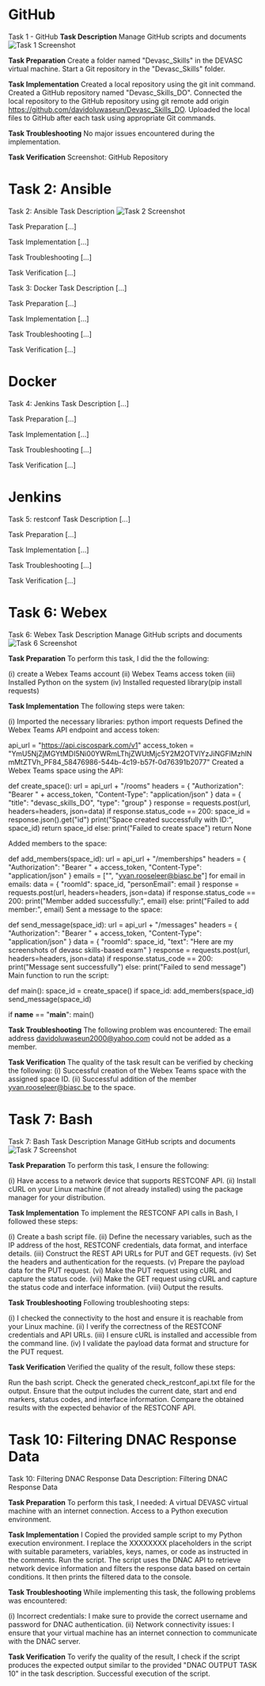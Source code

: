 # GitHub
Task 1 - GitHub
**Task Description**
Manage GitHub scripts and documents
![Task 1 Screenshot](task1_screenshot.png)

**Task Preparation**
Create a folder named "Devasc_Skills" in the DEVASC virtual machine.
Start a Git repository in the "Devasc_Skills" folder.

**Task Implementation**
Created a local repository using the git init command.
Created a GitHub repository named "Devasc_Skills_DO".
Connected the local repository to the GitHub repository using git remote add origin https://github.com/davidoluwaseun/Devasc_Skills_DO.
Uploaded the local files to GitHub after each task using appropriate Git commands.

**Task Troubleshooting**
No major issues encountered during the implementation.

**Task Verification**
Screenshot: GitHub Repository



# Task 2: Ansible
Task 2: Ansible
Task Description
![Task 2 Screenshot](task2_screenshot.png)

Task Preparation
[...]

Task Implementation
[...]

Task Troubleshooting
[...]

Task Verification
[...]






Task 3: Docker
Task Description
[...]

Task Preparation
[...]

Task Implementation
[...]

Task Troubleshooting
[...]

Task Verification
[...]


# Docker





Task 4: Jenkins
Task Description
[...]

Task Preparation
[...]

Task Implementation
[...]

Task Troubleshooting
[...]

Task Verification
[...]


# Jenkins






Task 5: restconf
Task Description
[...]

Task Preparation
[...]

Task Implementation
[...]

Task Troubleshooting
[...]

Task Verification
[...]





# Task 6: Webex
Task 6: Webex
Task Description
Manage GitHub scripts and documents
![Task 6 Screenshot](task6_screenshot.png)

**Task Preparation**
To perform this task, I did the the following:

(i) create a Webex Teams account
(ii) Webex Teams access token
(iii) Installed Python on the system
(iv) Installed requested library(pip install requests)

**Task Implementation**
The following steps were taken:

(i) Imported the necessary libraries: python
import requests
Defined the Webex Teams API endpoint and access token:

api_url = "https://api.ciscospark.com/v1"
access_token = "YmU5NjZjMGYtMDI5Ni00YWRmLThjZWUtMjc5Y2M2OTVlYzJiNGFlMzhlNmMtZTVh_PF84_58476986-544b-4c19-b57f-0d76391b2077"
Created a Webex Teams space using the API:

def create_space():
    url = api_url + "/rooms"
    headers = {
        "Authorization": "Bearer " + access_token,
        "Content-Type": "application/json"
    }
    data = {
        "title": "devasc_skills_DO",
        "type": "group"
    }
    response = requests.post(url, headers=headers, json=data)
    if response.status_code == 200:
        space_id = response.json().get("id")
        print("Space created successfully with ID:", space_id)
        return space_id
    else:
        print("Failed to create space")
        return None

Added members to the space:


def add_members(space_id):
    url = api_url + "/memberships"
    headers = {
        "Authorization": "Bearer " + access_token,
        "Content-Type": "application/json"
    }
    emails = ["<your-email>", "yvan.rooseleer@biasc.be"]
    for email in emails:
        data = {
            "roomId": space_id,
            "personEmail": email
        }
        response = requests.post(url, headers=headers, json=data)
        if response.status_code == 200:
            print("Member added successfully:", email)
        else:
            print("Failed to add member:", email)
Sent a message to the space:

def send_message(space_id):
    url = api_url + "/messages"
    headers = {
        "Authorization": "Bearer " + access_token,
        "Content-Type": "application/json"
    }
    data = {
        "roomId": space_id,
        "text": "Here are my screenshots of devasc skills-based exam"
    }
    response = requests.post(url, headers=headers, json=data)
    if response.status_code == 200:
        print("Message sent successfully")
    else:
        print("Failed to send message")
Main function to run the script:

def main():
    space_id = create_space()
    if space_id:
        add_members(space_id)
        send_message(space_id)

if __name__ == "__main__":
    main()

**Task Troubleshooting**
The following problem was encountered:
The email address davidoluwaseun2000@yahoo.com could not be added as a member. 

**Task Verification**
The quality of the task result can be verified by checking the following:
(i) Successful creation of the Webex Teams space with the assigned space ID.
(ii) Successful addition of the member yvan.rooseleer@biasc.be to the space.






# Task 7: Bash
Task 7: Bash
Task Description
Manage GitHub scripts and documents
![Task 7 Screenshot](task7_screenshot.png)

**Task Preparation**
To perform this task, I ensure the following:

(i) Have access to a network device that supports RESTCONF API.
(ii) Install cURL on your Linux machine (if not already installed) using the package manager for your distribution.

**Task Implementation**
To implement the RESTCONF API calls in Bash, I followed these steps:

(i) Create a bash script file.
(ii) Define the necessary variables, such as the IP address of the host, RESTCONF credentials, data format, and interface details.
(iii) Construct the REST API URLs for PUT and GET requests.
(iv) Set the headers and authentication for the requests.
(v) Prepare the payload data for the PUT request.
(vi) Make the PUT request using cURL and capture the status code.
(vii) Make the GET request using cURL and capture the status code and interface information.
(viii) Output the results.

**Task Troubleshooting**
Following troubleshooting steps:

(i) I checked the connectivity to the host and ensure it is reachable from your Linux machine.
(ii) I verify the correctness of the RESTCONF credentials and API URLs.
(iii) I ensure cURL is installed and accessible from the command line.
(iv) I validate the payload data format and structure for the PUT request.


**Task Verification**
Verified the quality of the result, follow these steps:

Run the bash script.
Check the generated check_restconf_api.txt file for the output.
Ensure that the output includes the current date, start and end markers, status codes, and interface information.
Compare the obtained results with the expected behavior of the RESTCONF API.








# Task 10: Filtering DNAC Response Data

Task 10: Filtering DNAC Response Data
Description: Filtering DNAC Response Data

**Task Preparation**
To perform this task, I needed:
A virtual DEVASC virtual machine with an internet connection.
Access to a Python execution environment.

**Task Implementation**
I Copied the provided sample script to my Python execution environment.
I replace the XXXXXXXX placeholders in the script with suitable parameters, variables, keys, names, or code as instructed in the comments.
Run the script.
The script uses the DNAC API to retrieve network device information and filters the response data based on certain conditions. It then prints the filtered data to the console.

**Task Troubleshooting**
While implementing this task, the following problems was encountered:

(i) Incorrect credentials: I make sure to provide the correct username and password for DNAC authentication.
(ii) Network connectivity issues: I ensure that your virtual machine has an internet connection to communicate with the DNAC server.

**Task Verification**
To verify the quality of the result, I check if the script produces the expected output similar to the provided "DNAC OUTPUT TASK 10" in the task description. 
Successful execution of the script.
